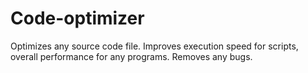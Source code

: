 # Code-optimizer
Optimizes any source code file. Improves execution speed for scripts, overall performance for any programs. Removes any bugs.
